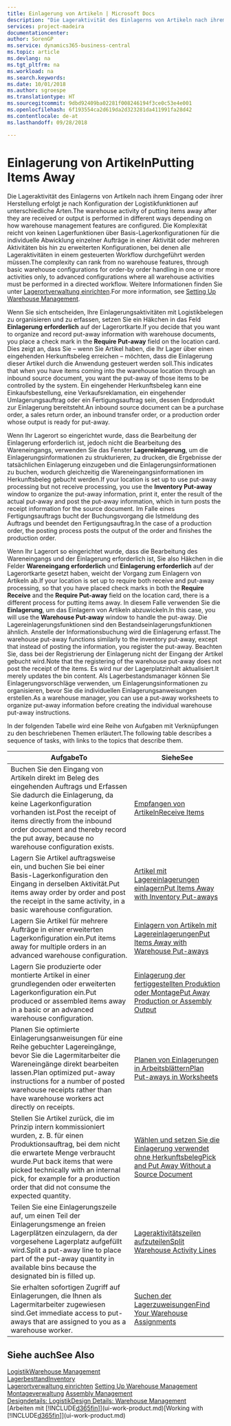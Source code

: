 ```yaml
---
title: Einlagerung von Artikeln | Microsoft Docs
description: "Die Lageraktivität des Einlagerns von Artikeln nach ihrem Eingang oder ihrer Herstellung erfolgt je nach Konfiguration der Logistikfunktionen auf unterschiedliche Arten."
services: project-madeira
documentationcenter: 
author: SorenGP
ms.service: dynamics365-business-central
ms.topic: article
ms.devlang: na
ms.tgt_pltfrm: na
ms.workload: na
ms.search.keywords: 
ms.date: 10/01/2018
ms.author: sgroespe
ms.translationtype: HT
ms.sourcegitcommit: 9dbd92409ba02281f008246194f3ce0c53e4e001
ms.openlocfilehash: 6f193554ca2d619da2d323281da411991fa28d42
ms.contentlocale: de-at
ms.lasthandoff: 09/28/2018

---
```

# <a name="putting-items-away"></a><span data-ttu-id="e8909-103">Einlagerung von Artikeln</span><span class="sxs-lookup"><span data-stu-id="e8909-103">Putting Items Away</span></span>
<span data-ttu-id="e8909-104">Die Lageraktivität des Einlagerns von Artikeln nach ihrem Eingang oder ihrer Herstellung erfolgt je nach Konfiguration der Logistikfunktionen auf unterschiedliche Arten.</span><span class="sxs-lookup"><span data-stu-id="e8909-104">The warehouse activity of putting items away after they are received or output is performed in different ways depending on how warehouse management features are configured.</span></span> <span data-ttu-id="e8909-105">Die Komplexität reicht von keinen Lagerfunktionen über Basis-Lagerkonfigurationen für die individuelle Abwicklung einzelner Aufträge in einer Aktivität oder mehreren Aktivitäten bis hin zu erweiterten Konfigurationen, bei denen alle Lageraktivitäten in einem gesteuerten Workflow durchgeführt werden müssen.</span><span class="sxs-lookup"><span data-stu-id="e8909-105">The complexity can rank from no warehouse features, through basic warehouse configurations for order-by order handling in one or more activities only, to advanced configurations where all warehouse activities must be performed in a directed workflow.</span></span> <span data-ttu-id="e8909-106">Weitere Informationen finden Sie unter [Lagerortverwaltung einrichten](warehouse-setup-warehouse.md).</span><span class="sxs-lookup"><span data-stu-id="e8909-106">For more information, see [Setting Up Warehouse Management](warehouse-setup-warehouse.md).</span></span>

<span data-ttu-id="e8909-107">Wenn Sie sich entscheiden, Ihre Einlagerungsaktivitäten mit Logistikbelegen zu organisieren und zu erfassen, setzen Sie ein Häkchen in das Feld **Einlagerung erforderlich** auf der Lagerortkarte.</span><span class="sxs-lookup"><span data-stu-id="e8909-107">If you decide that you want to organize and record put-away information with warehouse documents, you place a check mark in the **Require Put-away** field on the location card.</span></span> <span data-ttu-id="e8909-108">Dies zeigt an, dass Sie – wenn Sie Artikel haben, die Ihr Lager über einen eingehenden Herkunftsbeleg erreichen – möchten, dass die Einlagerung dieser Artikel durch die Anwendung gesteuert werden soll.</span><span class="sxs-lookup"><span data-stu-id="e8909-108">This indicates that when you have items coming into the warehouse location through an inbound source document, you want the put-away of those items to be controlled by the system.</span></span> <span data-ttu-id="e8909-109">Ein eingehender Herkunftsbeleg kann eine Einkaufsbestellung, eine Verkaufsreklamation, ein eingehender Umlagerungsauftrag oder ein Fertigungsauftrag sein, dessen Endprodukt zur Einlagerung bereitsteht.</span><span class="sxs-lookup"><span data-stu-id="e8909-109">An inbound source document can be a purchase order, a sales return order, an inbound transfer order, or a production order whose output is ready for put-away.</span></span>  

<span data-ttu-id="e8909-110">Wenn Ihr Lagerort so eingerichtet wurde, dass die Bearbeitung der Einlagerung erforderlich ist, jedoch nicht die Bearbeitung des Wareneingangs, verwenden Sie das Fenster **Lagereinlagerung**, um die Einlagerungsinformationen zu strukturieren, zu drucken, die Ergebnisse der tatsächlichen Einlagerung einzugeben und die Einlagerungsinformationen zu buchen, wodurch gleichzeitig die Wareneingangsinformationen im Herkunftsbeleg gebucht werden.</span><span class="sxs-lookup"><span data-stu-id="e8909-110">If your location is set up to use put-away processing but not receive processing, you use the **Inventory Put-away** window to organize the put-away information, print it, enter the result of the actual put-away and post the put-away information, which in turn posts the receipt information for the source document.</span></span> <span data-ttu-id="e8909-111">Im Falle eines Fertigungsauftrags bucht der Buchungsvorgang die Istmeldung des Auftrags und beendet den Fertigungsauftrag.</span><span class="sxs-lookup"><span data-stu-id="e8909-111">In the case of a production order, the posting process posts the output of the order and finishes the production order.</span></span>

<span data-ttu-id="e8909-112">Wenn Ihr Lagerort so eingerichtet wurde, dass die Bearbeitung des Wareneingangs und der Einlagerung erforderlich ist, Sie also Häkchen in die Felder **Wareneingang erforderlich** und **Einlagerung erforderlich** auf der Lagerortkarte gesetzt haben, weicht der Vorgang zum Einlagern von Artikeln ab.</span><span class="sxs-lookup"><span data-stu-id="e8909-112">If your location is set up to require both receive and put-away processing, so that you have placed check marks in both the **Require Receive** and the **Require Put-away** field on the location card, there is a different process for putting items away.</span></span> <span data-ttu-id="e8909-113">In diesem Falle verwenden Sie die **Einlagerung**, um das Einlagern von Artikeln abzuwickeln.</span><span class="sxs-lookup"><span data-stu-id="e8909-113">In this case, you will use the **Warehouse Put-away** window to handle the put-away.</span></span> <span data-ttu-id="e8909-114">Die Lagereinlagerungsfunktionen sind den Bestandseinlagerungsfunktionen ähnlich. Anstelle der Informationsbuchung wird die Einlagerung erfasst.</span><span class="sxs-lookup"><span data-stu-id="e8909-114">The warehouse put-away functions similarly to the inventory put-away, except that instead of posting the information, you register the put-away.</span></span> <span data-ttu-id="e8909-115">Beachten Sie, dass bei der Registrierung der Einlagerung nicht der Eingang der Artikel gebucht wird.</span><span class="sxs-lookup"><span data-stu-id="e8909-115">Note that the registering of the warehouse put-away does not post the receipt of the items.</span></span> <span data-ttu-id="e8909-116">Es wird nur der Lagerplatzinhalt aktualisiert.</span><span class="sxs-lookup"><span data-stu-id="e8909-116">It merely updates the bin content.</span></span> <span data-ttu-id="e8909-117">Als Lagerbestandsmanager können Sie Einlagerungsvorschläge verwenden, um Einlagerungsinformationen zu organisieren, bevor Sie die individuellen Einlagerungsanweisungen erstellen.</span><span class="sxs-lookup"><span data-stu-id="e8909-117">As a warehouse manager, you can use a put-away worksheets to organize put-away information before creating the individual warehouse put-away instructions.</span></span>

<span data-ttu-id="e8909-118">In der folgenden Tabelle wird eine Reihe von Aufgaben mit Verknüpfungen zu den beschriebenen Themen erläutert.</span><span class="sxs-lookup"><span data-stu-id="e8909-118">The following table describes a sequence of tasks, with links to the topics that describe them.</span></span>   

|<span data-ttu-id="e8909-119">**Aufgabe**</span><span class="sxs-lookup"><span data-stu-id="e8909-119">**To**</span></span>|<span data-ttu-id="e8909-120">**Siehe**</span><span class="sxs-lookup"><span data-stu-id="e8909-120">**See**</span></span>|  
|------------|-------------|  
|<span data-ttu-id="e8909-121">Buchen Sie den Eingang von Artikeln direkt im Beleg des eingehenden Auftrags und Erfassen Sie dadurch die Einlagerung, da keine Lagerkonfiguration vorhanden ist.</span><span class="sxs-lookup"><span data-stu-id="e8909-121">Post the receipt of items directly from the inbound order document and thereby record the put away, because no warehouse configuration exists.</span></span>|[<span data-ttu-id="e8909-122">Empfangen von Artikeln</span><span class="sxs-lookup"><span data-stu-id="e8909-122">Receive Items</span></span>](warehouse-how-receive-items.md)|  
|<span data-ttu-id="e8909-123">Lagern Sie Artikel auftragsweise ein, und buchen Sie bei einer Basis-Lagerkonfiguration den Eingang in derselben Aktivität.</span><span class="sxs-lookup"><span data-stu-id="e8909-123">Put items away order by order and post the receipt in the same activity, in a basic warehouse configuration.</span></span>|[<span data-ttu-id="e8909-124">Artikel mit Lagereinlagerungen einlagern</span><span class="sxs-lookup"><span data-stu-id="e8909-124">Put Items Away with Inventory Put-aways</span></span>](warehouse-how-to-put-items-away-with-inventory-put-aways.md)|  
|<span data-ttu-id="e8909-125">Lagern Sie Artikel für mehrere Aufträge in einer erweiterten Lagerkonfiguration ein.</span><span class="sxs-lookup"><span data-stu-id="e8909-125">Put items away for multiple orders in an advanced warehouse configuration.</span></span>|[<span data-ttu-id="e8909-126">Einlagern von Artikeln mit Lagereinlagerungen</span><span class="sxs-lookup"><span data-stu-id="e8909-126">Put Items Away with Warehouse Put-aways</span></span>](warehouse-how-to-put-items-away-with-warehouse-put-aways.md)|  
|<span data-ttu-id="e8909-127">Lagern Sie produzierte oder montierte Artikel in einer grundlegenden oder erweiterten Lagerkonfiguration ein.</span><span class="sxs-lookup"><span data-stu-id="e8909-127">Put produced or assembled items away in a basic or an advanced warehouse configuration.</span></span>|[<span data-ttu-id="e8909-128">Einlagerung der fertiggestellten Produktion oder Montage</span><span class="sxs-lookup"><span data-stu-id="e8909-128">Put Away Production or Assembly Output</span></span>](warehouse-how-to-put-away-production-output.md)|
|<span data-ttu-id="e8909-129">Planen Sie optimierte Einlagerungsanweisungen für eine Reihe gebuchter Lagereingänge, bevor Sie die Lagermitarbeiter die Wareneingänge direkt bearbeiten lassen.</span><span class="sxs-lookup"><span data-stu-id="e8909-129">Plan optimized put-away instructions for a number of posted warehouse receipts rather than have warehouse workers act directly on receipts.</span></span>|[<span data-ttu-id="e8909-130">Planen von Einlagerungen in Arbeitsblättern</span><span class="sxs-lookup"><span data-stu-id="e8909-130">Plan Put-aways in Worksheets</span></span>](warehouse-how-to-plan-put-aways-in-worksheets.md)|  
|<span data-ttu-id="e8909-131">Stellen Sie Artikel zurück, die im Prinzip intern kommissioniert wurden, z. B. für einen Produktionsauftrag, bei dem nicht die erwartete Menge verbraucht wurde.</span><span class="sxs-lookup"><span data-stu-id="e8909-131">Put back items that were picked technically with an internal pick, for example for a production order that did not consume the expected quantity.</span></span>|[<span data-ttu-id="e8909-132">Wählen und setzen Sie die Einlagerung verwendet ohne Herkunftsbeleg</span><span class="sxs-lookup"><span data-stu-id="e8909-132">Pick and Put Away Without a Source Document</span></span>](warehouse-how-to-create-put-aways-from-internal-put-aways.md)|
|<span data-ttu-id="e8909-133">Teilen Sie eine Einlagerungszeile auf, um einen Teil der Einlagerungsmenge an freien Lagerplätzen einzulagern, da der vorgesehene Lagerplatz aufgefüllt wird.</span><span class="sxs-lookup"><span data-stu-id="e8909-133">Split a put-away line to place part of the put-away quantity in available bins because the designated bin is filled up.</span></span>|[<span data-ttu-id="e8909-134">Lageraktivitätszeilen aufzuteilen</span><span class="sxs-lookup"><span data-stu-id="e8909-134">Split Warehouse Activity Lines</span></span>](warehouse-how-to-split-warehouse-activity-lines.md)|
|<span data-ttu-id="e8909-135">Sie erhalten sofortigen Zugriff auf Einlagerungen, die Ihnen als Lagermitarbeiter zugewiesen sind.</span><span class="sxs-lookup"><span data-stu-id="e8909-135">Get immediate access to put-aways that are assigned to you as a warehouse worker.</span></span>|[<span data-ttu-id="e8909-136">Suchen der Lagerzuweisungen</span><span class="sxs-lookup"><span data-stu-id="e8909-136">Find Your Warehouse Assignments</span></span>](warehouse-how-to-find-your-warehouse-assignments.md)|    

## <a name="see-also"></a><span data-ttu-id="e8909-137">Siehe auch</span><span class="sxs-lookup"><span data-stu-id="e8909-137">See Also</span></span>  
[<span data-ttu-id="e8909-138">Logistik</span><span class="sxs-lookup"><span data-stu-id="e8909-138">Warehouse Management</span></span>](warehouse-manage-warehouse.md)  
[<span data-ttu-id="e8909-139">Lagerbesttand</span><span class="sxs-lookup"><span data-stu-id="e8909-139">Inventory</span></span>](inventory-manage-inventory.md)  
<span data-ttu-id="e8909-140">[Lagerortverwaltung einrichten](warehouse-setup-warehouse.md)   </span><span class="sxs-lookup"><span data-stu-id="e8909-140">[Setting Up Warehouse Management](warehouse-setup-warehouse.md)   </span></span>  
<span data-ttu-id="e8909-141">[Montageverwaltung](assembly-assemble-items.md)  </span><span class="sxs-lookup"><span data-stu-id="e8909-141">[Assembly Management](assembly-assemble-items.md)  </span></span>  
[<span data-ttu-id="e8909-142">Designdetails: Logistik</span><span class="sxs-lookup"><span data-stu-id="e8909-142">Design Details: Warehouse Management</span></span>](design-details-warehouse-management.md)  
<span data-ttu-id="e8909-143">[Arbeiten mit [!INCLUDE[d365fin](includes/d365fin_md.md)]](ui-work-product.md)</span><span class="sxs-lookup"><span data-stu-id="e8909-143">[Working with [!INCLUDE[d365fin](includes/d365fin_md.md)]](ui-work-product.md)</span></span>  

